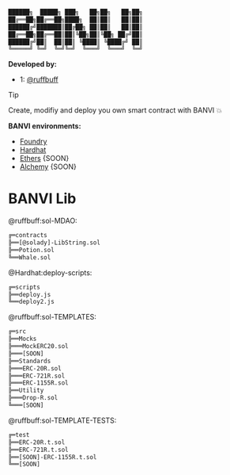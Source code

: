 ```bash
██████╗  █████╗ ███╗   ██╗██╗   ██╗██╗
██╔══██╗██╔══██╗████╗  ██║██║   ██║██║
██████╔╝███████║██╔██╗ ██║██║   ██║██║
██╔══██╗██╔══██║██║╚██╗██║╚██╗ ██╔╝██║
██████╔╝██║  ██║██║ ╚████║ ╚████╔╝ ██║
╚═════╝ ╚═╝  ╚═╝╚═╝  ╚═══╝  ╚═══╝  ╚═╝
```

**Developed by:**
- 1: [@ruffbuff](https://github.com/ruffbuff)

> [!TIP]
> Create, modifiy and deploy you own smart contract with BANVI 💥

**BANVI environments:**
- [Foundry](https://book.getfoundry.sh/)
- [Hardhat](https://hardhat.org/)
- [Ethers](https://docs.ethers.org/v5/) {SOON}
- [Alchemy](https://docs.alchemy.com/reference/api-overview) {SOON}

# BANVI Lib
@ruffbuff:sol-MDAO:
```bash
╔═contracts
╠══[@solady]-LibString.sol
╠══Potion.sol
╚══Whale.sol
```
@Hardhat:deploy-scripts:
```bash
╔═scripts
╠══deploy.js
╚══deploy2.js
```
@ruffbuff:sol-TEMPLATES:
```bash
╔═src
╠══Mocks
╠═══MockERC20.sol
╠═══[SOON]
╠══Standards
╠═══ERC-20R.sol
╠═══ERC-721R.sol
╠═══ERC-1155R.sol
╠══Utility
╠═══Drop-R.sol
╚═══[SOON]
```
@ruffbuff:sol-TEMPLATE-TESTS:
```bash
╔═test
╠══ERC-20R.t.sol
╠══ERC-721R.t.sol
╠══[SOON]-ERC-1155R.t.sol
╚══[SOON]
```